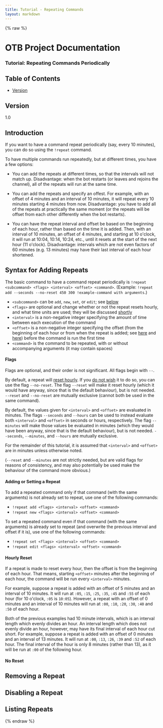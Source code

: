 ```yaml
---
title: Tutorial - Repeating Commands
layout: markdown
---
```


{% raw %}

# OTB Project Documentation

### Tutorial: Repeating Commands Periodically

## Table of Contents

- [Version](#version)

## Version

1.0

## Introduction

If you want to have a command repeat periodically (say, every 10 minutes), you can do so using the `!repeat` command.

To have multiple commands run repeatedly, but at different times, you have a few options:

 - You can add the repeats at different times, so that the intervals will not match up.
   Disadvantage: when the bot restarts (or leaves and rejoins the channel), all of the repeats will run at the same time.

 - You can add the repeats and specify an offest. For example, with an offset of 4 minutes and an interval of 10 minutes, it will repeat every 10 minutes starting 4 minutes from now.
   Disadvantage: you have to add all of the repeats at practically the same moment (or the repeats will be offset from each other differently when the bot restarts).

 - You can have the repeat interval and offset be based on the beginning of each hour, rather than based on the time it is added. Then, with an interval of 10 minutes, an offset of 4 minutes, and starting at 10 o'clock, it will run at 10:04, 10:14, 10:24, etc., until it resets at the start of the next hour (11 o'clock).
   Disadvantage: intervals which are not even factors of 60 minutes (e.g. 13 minutes) may have their last interval of each hour shortened.

## Syntax for Adding Repeats

The basic command to have a command repeat periodically is `!repeat <subcommand> <flags> <interval> <offset> <command>`. (Example: `!repeat add --seconds --no-reset 450 300 !example-command with arguments`.)


 - `<subcommand>` can be `add`, `new`, `set`, or `edit`; see [below](#adding-or-setting-a-repeat)
 - `<flags>` are optional and change whether or not the repeat resets hourly, and what time units are used; they will be discussed [shortly](#flags)
 - `<interval>` is a non-negative integer specifying the amount of time between each execution of the command
 - `<offset>` is a non-negative integer specifying the offset (from the beginning of each hour or from when the repeat is added; see [here](#hourly-reset) and [here](#no-reset)) before the command is run the first time
 - `<command>` is the command to be repeated, with or without accompanying arguments (it may contain spaces)

#### Flags

Flags are optional, and their order is not significant. All flags begin with `--`.

By default, a repeat will [reset hourly](#hourly-reset). If you [do not wish](#no-reset) it to do so, you can use the flag `--no-reset`. The flag `--reset` will make it reset hourly (which it would have anyway, since that is the default behaviour), but is not needed. `--reset` and `--no-reset` are mutually exclusive (cannot both be used in the same command).

By default, the values given for `<interval>` and `<offset>` are evaluated in minutes. The flags `--seconds` and `--hours` can be used to instead evaluate both `<interval>` and `<offset>` in seconds or hours, respectively. The flag `--minutes` will make those values be evaluated in minutes (which they would have been anyway, since that is the default behaviour), but is not needed. `--seconds`, `--minutes`, and `--hours` are mutually exclusive.

For the remainder of this tutorial, it is assumed that `<interval>` and `<offset>` are in minutes unless otherwise noted.

(`--reset` and `--minutes` are not strictly needed, but are valid flags for reasons of consistency, and may also potentially be used make the behaviour of the command more obvious.)

#### Adding or Setting a Repeat

To add a repeated command only if that command (with the same arguments) is not already set to repeat, use one of the following commands:

 - `!repeat add <flags> <interval> <offset> <command>`
 - `!repeat new <flags> <interval> <offset> <command>`

To set a repeated command even if that command (with the same arguments) is already set to repeat (and overwrite the previous interval and offset if it is), use one of the following commands:

 - `!repeat set <flags> <interval> <offset> <command>`
 - `!repeat edit <flags> <interval> <offset> <command>`

#### Hourly Reset

If a repeat is made to reset every hour, then the offset is from the beginning of each hour. That means, starting `<offset>` minutes after the beginning of each hour, the command will be run every `<interval>` minutes.

For example, suppose a repeat is added with an offset of 5 minutes and an interval of 10 minutes. It will run at `:05`, `:15`, `:25`, `:35`, `:45` and `:55` of each hour (for 10 o'clock, `:05` is `10:05`). However, a repeat with an offset of 0 minutes and an interval of 10 minutes will run at `:00`, `:10`, `:20`, `:30`, `:40` and `:50` of each hour.

Both of the previous examples had 10 minute intervals, which is an interval length which evenly divides an hour. An interval length which does not evenly divide an hour, however, may have its final interval of each hour cut short. For example, suppose a repeat is added with an offset of 0 minutes and an interval of 13 minutes. It will run at `:00`, `:13`, `:26`, `:39` and `:52` of each hour. The final interval of the hour is only 8 minutes (rather than 13), as it will be run at `:00` of the following hour.

#### No Reset

## Removing a Repeat

## Disabling a Repeat

## Listing Repeats

{% endraw %}
